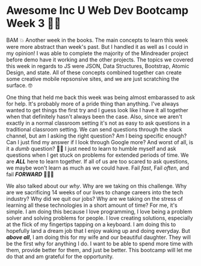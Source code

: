 # Awesome Inc U Web Dev Bootcamp Week 3 👨‍💻 

BAM 💥 Another week in the books. The main concepts to learn this week were more abstract than week's past. But I handled
it as well as I could in my opinion! I was able to complete the majority of the Mindreader project before demo have it
working and the other projects. The topics we covered this week in regards to JS were JSON, Data Structures, Bootstrap, Atomic Design,
and state. All of these concepts combined together can create some creative mobile repsonsive sites, and we are just scratching the 
surface. 🤓

One thing that held me back this week was being almost embarassed to ask for help. It's probably more of a pride thing than anything. 
I've always wanted to get things the first try and I guess look like I have it all together when that definitely hasn't always
been the case. Also, since we aren't exactly in a normal classroom setting it's not as easy to ask questions in a traditional classroom
setting. We can send questions through the slack channel, but am I asking the right question? Am I being specific enough? Can 
I just find my answer if I look through Google more? And worst of all, is it a *dumb* question? 🤦‍♂️ I just need to learn to humble myself and ask 
questions when I get stuck on problems for extended periods of time. We are ***ALL*** here to learn together. If all of us 
are too scared to ask questions, we maybe won't learn as much as we could have. Fail *fast*, Fail *often*, and fail ***FORWARD***
💪💯🔥

We also talked about our *why*. Why are we taking on this challenge. Why are we sacrificing 14 weeks of our lives to change careers 
into the tech industry? Why did we quit our jobs? Why are we taking on the stress of learning all these technologies in a short amount
of time? For me, it's simple. I am doing this because I love programming, I love being a problem solver and solving problems for
people. I love creating solutions, especially at the flick of my fingertips tapping on a keyboard. I am doing this to hopefully land 
a dream job that I enjoy waking up and doing everyday. But ***above all***, I am doing this for
my wife and our beautiful daughter. They will be the first why for anything I do. I want to be able to spend more time with them, provide 
better for them, and just be better. This bootcamp will let me do that and am grateful for the opportunity. 
